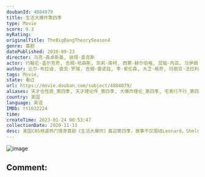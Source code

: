 ```yaml
---
doubanId: 4804079
title: 生活大爆炸第四季
type: Movie
score: 9.3
myRating: 
originalTitle: TheBigBangTheorySeason4
genre: 喜剧
datePublished: 2010-09-23
director: 马克·森卓斯基, 彼得·查克斯
actor: 约翰尼·盖尔克奇, 吉姆·帕森斯, 凯莉·库柯, 西蒙·赫尔伯格, 昆瑙·内亚, 马伊姆·拜力克, 梅丽莎·劳奇, 阿尔蒂·曼, 威尔·惠顿, 武井乔治, 兰尼·琼, 阿诺德·陈, 菲尔·艾布拉姆斯, 杰西卡·沃尔特, 斯蒂夫·盖瑞·沃兹尼亚克, 凯缇·萨克霍夫, 尼尔·德格拉塞·泰森, 约翰·罗斯·鲍伊, 艾丽莎·杜什库, 凯文·苏斯曼, 蒂凡尼·多庞特, 埃里克·安德烈, 基思·卡拉丹, 维尔内·沃特森, 布莱恩·史密斯, 约书亚·马林纳, 布莱恩·乔治, 莱瓦尔·伯顿, 卡洛儿·安·苏西, 劳里·梅特卡夫, 瑞克·福克斯
author: 比尔·布拉迪, 查克·罗瑞, 吉姆·雷诺兹, 李·爱伦森, 大卫·格奇, 玛丽亚·法拉利, 史蒂夫·霍兰德, 史蒂文·莫拉, 埃里克·卡普兰, 艾迪·戈罗杰茨基
tags: Movie, 
state: 看过
url: https://movie.douban.com/subject/4804079/
aliases: 天才也性感_第四季, 天才理论传_第四季, 大爆炸理论_第四季, 宅男行不行_第四季(台)
country: 美国
language: 英语
IMDb: tt1632224
time: 
createTime: 2023-01-24 00:53:47
collectionDate: 2020-11-11
desc: 美国CBS频道热门情景喜剧《生活大爆炸》喜迎第四季，故事不仅围绕Leonard，Sheldon，Howard和Raj四位可爱的物理天才，以及隔壁的金发美女Penny展开，还增加了新角色，这些亮相人物会...
---
```


![image](p607743654.jpg)

Comment: 
---

